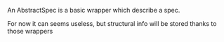 An AbstractSpec is a basic wrapper which describe a spec.For now it can seems useless, but structural info will be stored thanks to those wrappers